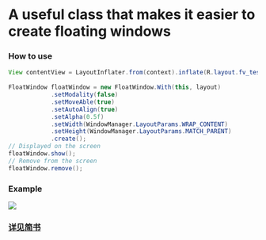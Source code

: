 # A useful class that makes it easier to create floating windows

### How to use
```java
View contentView = LayoutInflater.from(context).inflate(R.layout.fv_test,null);
    
FloatWindow floatWindow = new FloatWindow.With(this, layout)
            .setModality(false)
            .setMoveAble(true)
            .setAutoAlign(true)
            .setAlpha(0.5f)
            .setWidth(WindowManager.LayoutParams.WRAP_CONTENT)
            .setHeight(WindowManager.LayoutParams.MATCH_PARENT)
            .create();
// Displayed on the screen
floatWindow.show();
// Remove from the screen
floatWindow.remove();
```
### Example
![](example.gif)

### [详见简书](http://www.jianshu.com/p/a23cfb8f2e5f)
